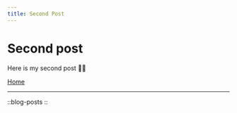 ```yaml
---
title: Second Post
---
```


# Second post

Here is my second post :astronaut:

[Home](/)

---

::blog-posts
::